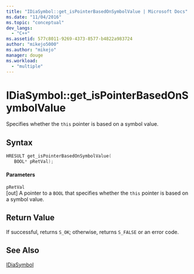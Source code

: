 ```yaml
---
title: "IDiaSymbol::get_isPointerBasedOnSymbolValue | Microsoft Docs"
ms.date: "11/04/2016"
ms.topic: "conceptual"
dev_langs: 
  - "C++"
ms.assetid: 577c8011-9269-4373-8577-b4822a983724
author: "mikejo5000"
ms.author: "mikejo"
manager: douge
ms.workload: 
  - "multiple"
---
```

# IDiaSymbol::get_isPointerBasedOnSymbolValue
Specifies whether the `this` pointer is based on a symbol value.  
  
## Syntax  
  
```C++  
HRESULT get_isPointerBasedOnSymbolValue(   
   BOOL* pRetVal);  
```  
  
#### Parameters  
 `pRetVal`  
 [out] A pointer to a `BOOL` that specifies whether the `this` pointer is based on a symbol value.  
  
## Return Value  
 If successful, returns `S_OK`; otherwise, returns `S_FALSE` or an error code.  
  
## See Also  
 [IDiaSymbol](../../debugger/debug-interface-access/idiasymbol.md)